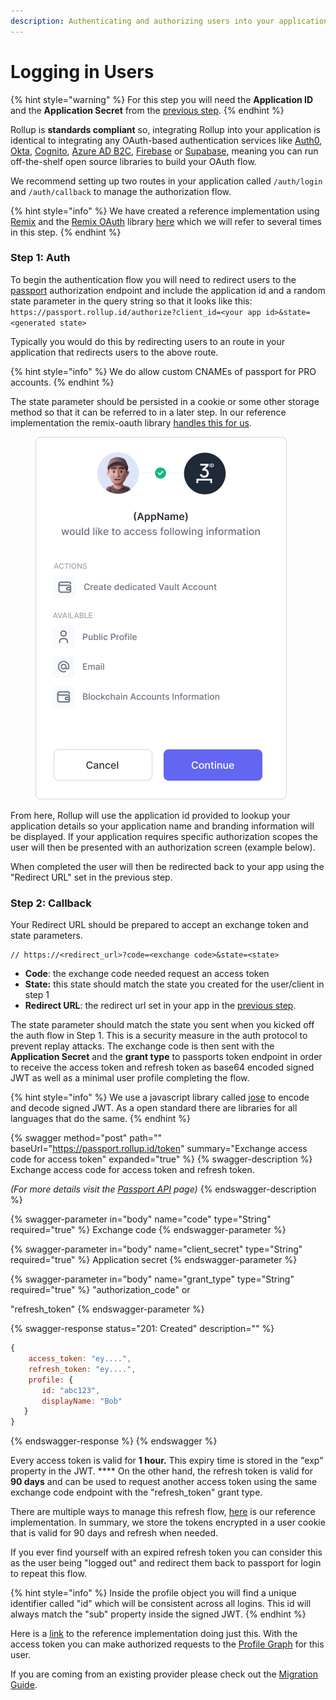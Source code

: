 ```yaml
---
description: Authenticating and authorizing users into your application.
---
```


# Logging in Users

{% hint style="warning" %}
For this step you will need the **Application ID** and the **Application Secret** from the [previous step](create-an-application.md).
{% endhint %}

Rollup is **standards compliant** so, integrating Rollup into your application is identical to integrating any OAuth-based authentication services like [Auth0](https://auth0.com/), [Okta](https://auth0.com/), [Cognito](https://aws.amazon.com/cognito/), [Azure AD B2C](https://azure.microsoft.com/en-us/services/active-directory/external-identities/b2c/#overview), [Firebase](https://firebase.google.com/) or [Supabase](https://supabase.com/), meaning you can run off-the-shelf open source libraries to build your OAuth flow.

We recommend setting up two routes in your application called `/auth/login` and `/auth/callback` to manage the authorization flow.

{% hint style="info" %}
We have created a reference implementation using [Remix](https://remix.run/) and the [Remix OAuth](https://github.com/sergiodxa/remix-auth) library [here](https://github.com/kubelt/kubelt/tree/main/apps/profile/app/routes/auth) which we will refer to several times in this step.
{% endhint %}

### Step 1: Auth

To begin the authentication flow you will need to redirect users to the [passport](../platform/passport.md) authorization endpoint and include the application id and a random state parameter in the query string so that it looks like this: `https://passport.rollup.id/authorize?client_id=<your app id>&state=<generated state>`

Typically you would do this by redirecting users to an route in your application that redirects users to the above route.&#x20;

{% hint style="info" %}
We do allow custom CNAMEs of passport for PRO accounts.&#x20;
{% endhint %}

The state parameter should be persisted in a cookie or some other storage method so that it can be referred to in a later step. In our reference implementation the remix-oauth library [handles this for us](../../apps/profile/app/routes/auth/index.tsx).

<figure><img src="../.gitbook/assets/13.png" alt=""><figcaption></figcaption></figure>

From here, Rollup will use the application id provided to lookup your application details so your application name and branding information will be displayed. If your application requires specific authorization scopes the user will then be presented with an authorization screen (example below).

When completed the user will then be redirected back to your app using the "Redirect URL" set in the previous step.

### Step 2: Callback

Your Redirect URL should be prepared to accept an exchange token and state parameters.&#x20;

```
// https://<redirect_url>?code=<exchange code>&state=<state>
```

* **Code**: the exchange code needed request an access token
* **State:** this state should match the state you created for the user/client in step 1
* **Redirect URL**: the redirect url set in your app in the [previous step](create-an-application.md).

The state parameter should match the state you sent when you kicked off the auth flow in Step 1. This is a security measure in the auth protocol to prevent replay attacks. The exchange code is then sent with the **Application Secret** and the **grant type** to passports token endpoint in order to receive the access token and refresh token as base64 encoded signed JWT as well as a minimal user profile completing the flow.

{% hint style="info" %}
We use a javascript library called [jose](https://www.npmjs.com/package/jose) to encode and decode signed JWT. As a open standard there are libraries for all languages that do the same.
{% endhint %}

{% swagger method="post" path="" baseUrl="https://passport.rollup.id/token" summary="Exchange access code for access token" expanded="true" %}
{% swagger-description %}
Exchange access code for access token and refresh token.

_(For more details visit the_ [_Passport API_](../platform/passport.md) _page)_
{% endswagger-description %}

{% swagger-parameter in="body" name="code" type="String" required="true" %}
Exchange code
{% endswagger-parameter %}

{% swagger-parameter in="body" name="client_secret" type="String" required="true" %}
Application secret
{% endswagger-parameter %}

{% swagger-parameter in="body" name="grant_type" type="String" required="true" %}
"authorization\_code" or&#x20;

"refresh\_token"
{% endswagger-parameter %}

{% swagger-response status="201: Created" description="" %}
```javascript
{
    access_token: "ey....",
    refresh_token: "ey....",
    profile: {
       id: "abc123",
       displayName: "Bob"
   }
}
```
{% endswagger-response %}
{% endswagger %}

Every access token is valid for **1 hour.** This expiry time is stored in the "exp" property in the JWT.  ****  On the other hand, the refresh token is valid for **90 days** and can be used to request another access token using the same exchange code endpoint with the "refresh\_token" grant type.&#x20;

There are multiple ways to manage this refresh flow, [here](../../apps/profile/app/utils/session.server.tsx#L52) is our reference implementation. In summary, we store the tokens encrypted in a user cookie that is valid for 90 days and refresh when needed.

If you ever find yourself with an expired refresh token you can consider this as the user being "logged out" and redirect them back to passport for login to repeat this flow.

{% hint style="info" %}
Inside the profile object you will find a unique identifier called "id" which will be consistent across all logins. This id will always match the "sub" property inside the signed JWT.
{% endhint %}

Here is a [link](../../apps/profile/app/routes/auth/callback.tsx) to the reference implementation doing just this. With the access token you can make authorized requests to the [Profile Graph](../platform/profile-graph.md) for this user.

If you are coming from an existing provider please check out the [Migration Guide](../advanced/migration-guide.md).
